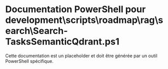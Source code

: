 # Documentation PowerShell pour development\scripts\roadmap\rag\search\Search-TasksSemanticQdrant.ps1

Cette documentation est un placeholder et doit être générée par un outil PowerShell spécifique.
